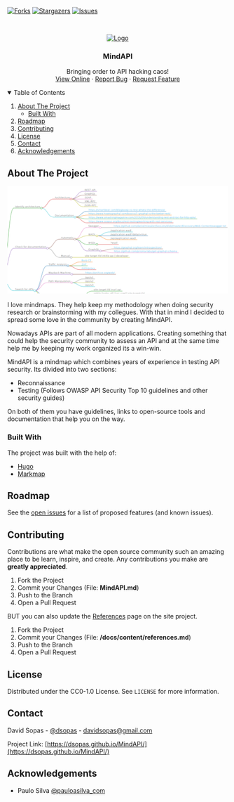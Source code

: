 [![Forks][forks-shield]][forks-url]
[![Stargazers][stars-shield]][stars-url]
[![Issues][issues-shield]][issues-url]


<br />
<p align="center">
  <a href="https://dsopas.github.io/MindAPI/">
    <img src="https://dsopas.github.io/MindAPI/mindapi.png" alt="Logo" width="400">
  </a>

  <h3 align="center">MindAPI</h3>

  <p align="center">
    Bringing order to API hacking caos!
    <br />
    <a href="https://dsopas.github.io/MindAPI/play/">View Online</a>
    ·
    <a href="https://github.com/dsopas/MindAPI/issues">Report Bug</a>
    ·
    <a href="https://github.com/dsopas/MindAPI/issues">Request Feature</a>
  </p>
</p>

<details open="open">
  <summary>Table of Contents</summary>
  <ol>
    <li>
      <a href="#about-the-project">About The Project</a>
      <ul>
        <li><a href="#built-with">Built With</a></li>
      </ul>
    </li>
    <li><a href="#roadmap">Roadmap</a></li>
    <li><a href="#contributing">Contributing</a></li>
    <li><a href="#license">License</a></li>
    <li><a href="#contact">Contact</a></li>
    <li><a href="#acknowledgements">Acknowledgements</a></li>
  </ol>
</details>

## About The Project

[![Product Name Screen Shot][product-screenshot]](https://dsopas.github.io/MindAPI/)

I love mindmaps. They help keep my methodology when doing security research or brainstorming with my collegues. With that in mind I decided to spread some love in the community by creating MindAPI.

Nowadays APIs are part of all modern applications. Creating something that could help the security community to assess an API and at the same time help me by keeping my work organized its a win-win.

MindAPI is a mindmap which combines years of experience in testing API security. Its divided into two sections:

- Reconnaissance
- Testing (Follows OWASP API Security Top 10 guidelines and other security guides)

On both of them you have guidelines, links to open-source tools and documentation that help you on the way.

### Built With

The project was built with the help of:
* [Hugo](https://gohugo.io/)
* [Markmap](https://markmap.js.org/)

## Roadmap

See the [open issues](https://github.com/dsopas/MindAPI/issues) for a list of proposed features (and known issues).

## Contributing

Contributions are what make the open source community such an amazing place to be learn, inspire, and create. Any contributions you make are **greatly appreciated**.

1. Fork the Project
2. Commit your Changes (File: **MindAPI.md**) 
3. Push to the Branch
4. Open a Pull Request

BUT you can also update the [References](https://dsopas.github.io/MindAPI/references/) page on the site project. 

1. Fork the Project
2. Commit your Changes (File: **/docs/content/references.md**)
3. Push to the Branch
4. Open a Pull Request

## License

Distributed under the CC0-1.0 License. See `LICENSE` for more information.

## Contact

David Sopas - [@dsopas](https://twitter.com/dsopas) - davidsopas@gmail.com

Project Link: [https://dsopas.github.io/MindAPI/](https://dsopas.github.io/MindAPI/)

## Acknowledgements
* Paulo Silva [@pauloasilva_com](https://twitter.com/pauloasilva_com)

[forks-shield]: https://img.shields.io/github/forks/dsopas/MindAPI?style=for-the-badge
[forks-url]: hhttps://github.com/dsopas/MindAPI/network/members
[stars-shield]: https://img.shields.io/github/stars/dsopas/MindAPI?style=for-the-badge
[stars-url]: https://github.com/dsopas/MindAPI/stargazers
[issues-shield]: https://img.shields.io/github/issues/dsopas/MindAPI?style=for-the-badge
[issues-url]: https://github.com/dsopas/MindAPI/issues
[product-screenshot]: mindapi_cover.png
